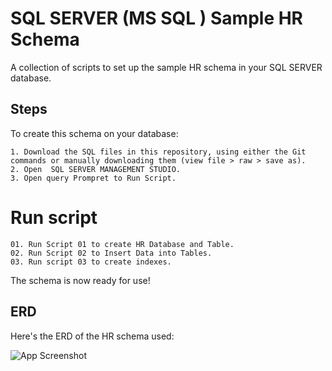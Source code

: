 
# SQL SERVER (MS SQL ) Sample HR Schema

A collection of scripts to set up the sample HR schema in your SQL SERVER database.


## Steps
To create this schema on your database:

    1. Download the SQL files in this repository, using either the Git commands or manually downloading them (view file > raw > save as).
    2. Open  SQL SERVER MANAGEMENT STUDIO.
    3. Open query Prompret to Run Script.
# Run script 
    01. Run Script 01 to create HR Database and Table.
    02. Run Script 02 to Insert Data into Tables.
    03. Run script 03 to create indexes.

The schema is now ready for use!

## ERD

Here's the ERD of the HR schema used: 

![App Screenshot](https://github.com/saiful7i/IMAGE-FOR-OTHER-REPO/blob/main/120085247-c9dd5180-c119-11eb-8d06-d8cfd5a1a60f.png)
